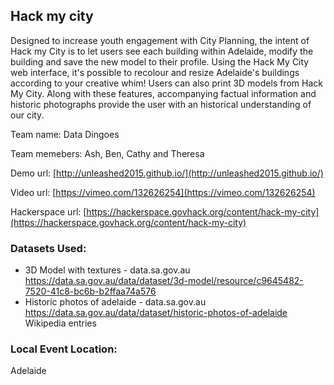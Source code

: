 ## Hack my city
Designed to increase youth engagement with City Planning, the intent of Hack my City is to let users see each building within Adelaide, modify the building and save the new model to their profile. Using the Hack My City web interface, it's possible to recolour and resize Adelaide's buildings according to your creative whim! Users can also print 3D models from Hack My City. Along with these features, accompanying factual information and historic photographs provide the user with an historical understanding of our city.

Team name: Data Dingoes

Team memebers: Ash, Ben, Cathy and Theresa

Demo url: [http://unleashed2015.github.io/](http://unleashed2015.github.io/)

Video url: [https://vimeo.com/132626254](https://vimeo.com/132626254)

Hackerspace url: [https://hackerspace.govhack.org/content/hack-my-city](https://hackerspace.govhack.org/content/hack-my-city)

### Datasets Used: 
* 3D Model with textures - data.sa.gov.au	https://data.sa.gov.au/data/dataset/3d-model/resource/c9645482-7520-41c8-bc6b-b2ffaa74a576
* Historic photos of adelaide - data.sa.gov.au	https://data.sa.gov.au/data/dataset/historic-photos-of-adelaide Wikipedia entries

### Local Event Location:
Adelaide
